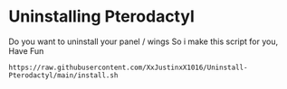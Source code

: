 # Uninstalling Pterodactyl

Do you want to uninstall your panel / wings
So i make this script for you, Have Fun

``https://raw.githubusercontent.com/XxJustinxX1016/Uninstall-Pterodactyl/main/install.sh``
